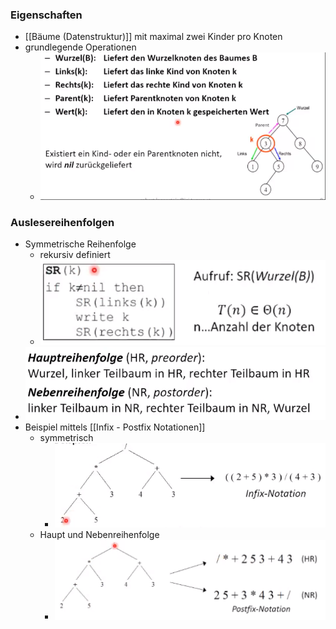 ### Eigenschaften
+ [[Bäume (Datenstruktur)]] mit maximal zwei Kinder pro Knoten
+ grundlegende Operationen
	+ ![](Pasted%20image%2020221114134630.png)

### Auslesereihenfolgen
+ Symmetrische Reihenfolge
	+ rekursiv definiert
	+ ![](Pasted%20image%2020221114134732.png)
+ ![](Pasted%20image%2020221114134924.png)
+  Beispiel mittels [[Infix - Postfix Notationen]]
	+ symmetrisch
		+ ![](Pasted%20image%2020221114134833.png)
	+ Haupt und Nebenreihenfolge
		+ ![](Pasted%20image%2020221114134938.png)